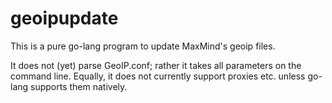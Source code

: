 geoipupdate
===========

This is a pure go-lang program to update MaxMind's geoip files.

It does not (yet) parse GeoIP.conf; rather it takes all parameters
on the command line. Equally, it does not currently support proxies etc.
unless go-lang supports them natively.

